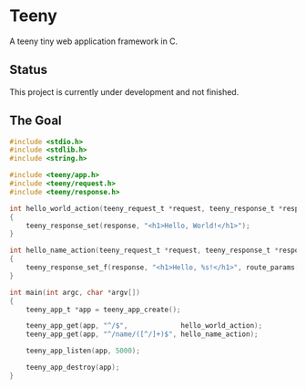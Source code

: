 # Teeny

A teeny tiny web application framework in C.

## Status

This project is currently under development and not finished.

## The Goal

```C
#include <stdio.h>
#include <stdlib.h>
#include <string.h>

#include <teeny/app.h>
#include <teeny/request.h>
#include <teeny/response.h>

int hello_world_action(teeny_request_t *request, teeny_response_t *response, const char **route_params, int n_params)
{
    teeny_response_set(response, "<h1>Hello, World!</h1>");
}

int hello_name_action(teeny_request_t *request, teeny_response_t *response, const char **route_params, int n_params)
{
    teeny_response_set_f(response, "<h1>Hello, %s!</h1>", route_params[0]);
}

int main(int argc, char *argv[])
{
    teeny_app_t *app = teeny_app_create();

    teeny_app_get(app, "^/$",             hello_world_action);
    teeny_app_get(app, "^/name/([^/]+)$", hello_name_action);

    teeny_app_listen(app, 5000);

    teeny_app_destroy(app);
}
```


